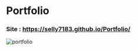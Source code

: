 # Portfolio
### Site : https://selly7183.github.io/Portfolio/

![portfolio](https://user-images.githubusercontent.com/88068412/212074088-84a5d1fb-346f-40f7-b68d-1365216536d4.png)
